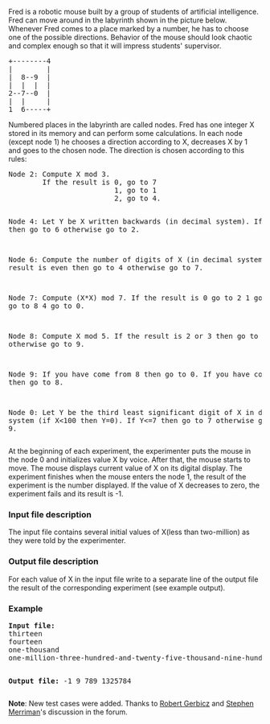 <p>Fred is a robotic mouse built by a group of students of artificial intelligence. Fred can move around in the labyrinth shown in the picture below. Whenever Fred comes to a place marked by a number, he has to choose one of the possible directions. Behavior of the mouse should look chaotic and complex enough so that it will impress students' supervisor.</p>
<pre>+--------4
|        |
|  8--9  |
|  |  |  |
2--7--0  |
|  |     |
1  6-----+
</pre>
<p>Numbered places in the labyrinth are called nodes. Fred has one integer X stored in its memory and can perform some calculations. In each node (except node 1) he chooses a direction according to X, decreases X by 1 and goes to the chosen node. The direction is chosen according to this rules:</p>
<pre>Node 2: Compute X mod 3.
        If the result is 0, go to 7
                         1, go to 1
                         2, go to 4.

Node 4: Let Y be X written backwards (in decimal system).
        If Y&gt;X then go to 6 otherwise go to 2.

Node 6: Compute the number of digits of X (in decimal system).
        If the result is even then go to 4 otherwise go to 7.

Node 7: Compute (X*X) mod 7.
        If the result is 0 go to 2
                         1 go to 6
                         2 go to 8
                         4 go to 0.

Node 8: Compute X mod 5.
        If the result is 2 or 3 then go to 7 otherwise go to 9.

Node 9: If you have come from 8 then go to 0.
        If you have come from 0 then go to 8.

Node 0: Let Y be the third least significant digit of X in decimal system
        (if X&lt;100 then Y=0). If Y&lt;=7 then go to 7 otherwise go to 9. 
</pre>
<p>At the beginning of each experiment, the experimenter puts the mouse in the node 0 and initializes value X by voice. After that, the mouse starts to move. The mouse displays current value of X on its digital display. The experiment finishes when the mouse enters the node 1, the result of the experiment is the number displayed. If the value of X decreases to zero, the experiment fails and its result is -1.</p>
<h3>Input file description</h3>
<p>The input file contains several initial values of X(less than two-million) as they were told by the experimenter.</p>
<h3>Output file description</h3>
<p>For each value of X in the input file write to a separate line of the output file the result of the corresponding experiment (see example output).</p>
<h3>Example</h3>
<pre><strong>Input file:</strong>
thirteen
fourteen
one-thousand
one-million-three-hundred-and-twenty-five-thousand-nine-hundred-and-seventy-nine

<strong>Output file:</strong>
-1
9
789
1325784
</pre>
<p><strong>Note</strong>: New test cases were added. Thanks to <a href="http://www.spoj.com/users/gerrob"> Robert Gerbicz</a> and <a href="http://www.spoj.com/users/triplem"> Stephen Merriman</a>'s discussion in the forum.</p>